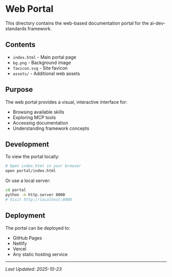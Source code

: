 # Web Portal

This directory contains the web-based documentation portal for the ai-dev-standards framework.

## Contents

- `index.html` - Main portal page
- `bg.png` - Background image
- `favicon.svg` - Site favicon
- `assets/` - Additional web assets

## Purpose

The web portal provides a visual, interactive interface for:
- Browsing available skills
- Exploring MCP tools
- Accessing documentation
- Understanding framework concepts

## Development

To view the portal locally:
```bash
# Open index.html in your browser
open portal/index.html
```

Or use a local server:
```bash
cd portal
python -m http.server 8000
# Visit http://localhost:8000
```

## Deployment

The portal can be deployed to:
- GitHub Pages
- Netlify
- Vercel
- Any static hosting service

---

*Last Updated: 2025-10-23*
